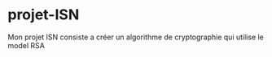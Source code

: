 # projet-ISN
Mon projet ISN consiste a créer un algorithme de cryptographie qui utilise le model RSA  
